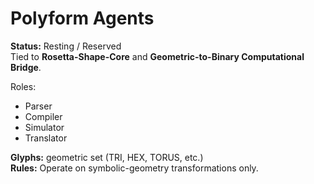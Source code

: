# Polyform Agents

**Status:** Resting / Reserved  
Tied to **Rosetta-Shape-Core** and **Geometric-to-Binary Computational Bridge**.  

Roles:  
- Parser  
- Compiler  
- Simulator  
- Translator  

**Glyphs:** geometric set (TRI, HEX, TORUS, etc.)  
**Rules:** Operate on symbolic-geometry transformations only.  
